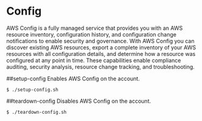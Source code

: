 Config
===
AWS Config is a fully managed service that provides you with an AWS resource inventory, configuration history, and configuration change notifications to enable security and governance. With AWS Config you can discover existing AWS resources, export a complete inventory of your AWS resources with all configuration details, and determine how a resource was configured at any point in time. These capabilities enable compliance auditing, security analysis, resource change tracking, and troubleshooting.

##setup-config
Enables AWS Config on the account.

	$ ./setup-config.sh

##teardown-config
Disables AWS Config on the account.

	$ ./teardown-config.sh